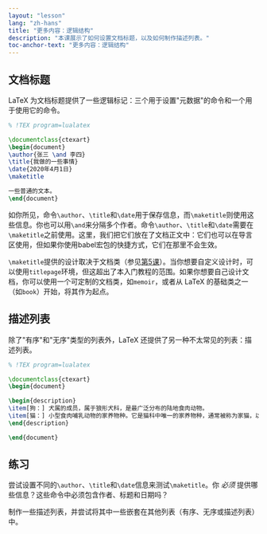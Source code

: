 ```yaml
---
layout: "lesson"
lang: "zh-hans"
title: "更多内容：逻辑结构"
description: "本课展示了如何设置文档标题，以及如何制作描述列表。"
toc-anchor-text: "更多内容：逻辑结构"
---
```


## 文档标题

LaTeX 为文档标题提供了一些逻辑标记：三个用于设置"元数据"的命令和一个用于使用它的命令。

```latex
% !TEX program=lualatex

\documentclass{ctexart}
\begin{document}
\author{张三 \and 李四}
\title{我做的一些事情}
\date{2020年4月1日}
\maketitle

一些普通的文本。
\end{document}
```

如你所见，命令`\author`、`\title`和`\date`用于保存信息，而`\maketitle`则使用这些信息。你也可以用`\and`来分隔多个作者。命令`\author`、`\title`和`\date`需要在`\maketitle`之前使用。这里，我们把它们放在了文档正文中：它们也可以在导言区使用，但如果你使用babel宏包的快捷方式，它们在那里不会生效。

`\maketitle`提供的设计取决于文档类（参见[第5课](lesson-05)）。当你想要自定义设计时，可以使用`titlepage`环境，但这超出了本入门教程的范围。如果你想要自己设计文档，你可以使用一个可定制的文档类，如`memoir`，或者从 LaTeX 的基础类之一（如`book`）开始，将其作为起点。

## 描述列表

除了"有序"和"无序"类型的列表外，LaTeX 还提供了另一种不太常见的列表：描述列表。

```latex
% !TEX program=lualatex

\documentclass{ctexart}
\begin{document}

\begin{description}
\item[狗：] 犬属的成员，属于狼形犬科，是最广泛分布的陆地食肉动物。
\item[猫：] 小型食肉哺乳动物的家养物种。它是猫科中唯一的家养物种，通常被称为家猫，以区别于该科的野生成员。
\end{description}

\end{document}
```

## 练习

尝试设置不同的`\author`、`\title`和`\date`信息来测试`\maketitle`。你 _必须_ 提供哪些信息？这些命令中必须包含作者、标题和日期吗？

制作一些描述列表，并尝试将其中一些嵌套在其他列表（有序、无序或描述列表）中。

